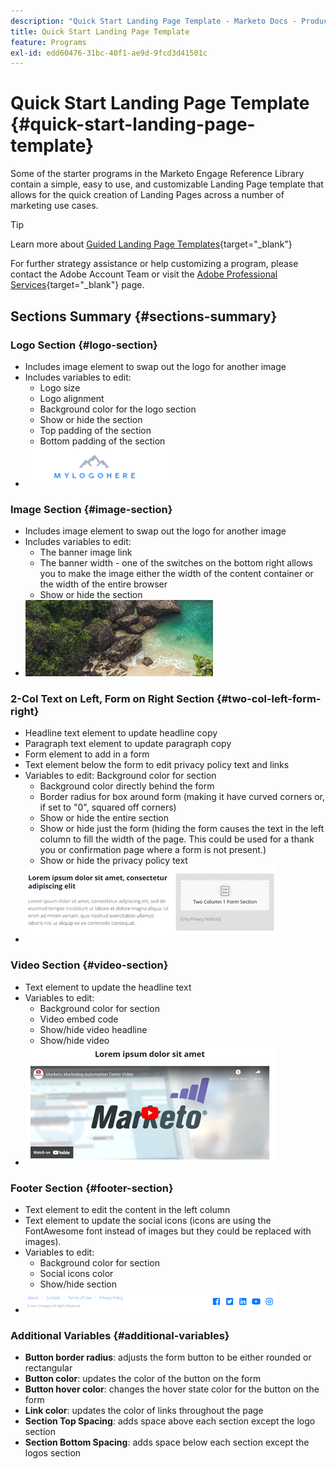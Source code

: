 ```yaml
---
description: "Quick Start Landing Page Template - Marketo Docs - Product Documentation"
title: Quick Start Landing Page Template
feature: Programs
exl-id: edd60476-31bc-40f1-ae9d-9fcd3d41501c
---
```

# Quick Start Landing Page Template {#quick-start-landing-page-template}

Some of the starter programs in the Marketo Engage Reference Library contain a simple, easy to use, and customizable Landing Page template that allows for the quick creation of Landing Pages across a number of marketing use cases.

>[!TIP]
>
>Learn more about [Guided Landing Page Templates](/help/marketo/product-docs/demand-generation/landing-pages/landing-page-templates/create-a-guided-landing-page-template.md){target="_blank"}

For further strategy assistance or help customizing a program, please contact the Adobe Account Team or visit the [Adobe Professional Services](https://business.adobe.com/customers/consulting-services/main.html){target="_blank"} page.

## Sections Summary {#sections-summary}

### Logo Section {#logo-section}

* Includes image element to swap out the logo for another image
* Includes variables to edit:
  * Logo size
  * Logo alignment
  * Background color for the logo section
  * Show or hide the section
  * Top padding of the section
  * Bottom padding of the section
* ![](assets/quick-start-landing-page-template-1.png)

### Image Section {#image-section}

* Includes image element to swap out the logo for another image
* Includes variables to edit:
  * The banner image link
  * The banner width - one of the switches on the bottom right allows you to make the image either the width of the content container or the width of the entire browser
  * Show or hide the section
* ![](assets/quick-start-landing-page-template-2.png)

### 2-Col Text on Left, Form on Right Section {#two-col-left-form-right}

* Headline text element to update headline copy
* Paragraph text element to update paragraph copy
* Form element to add in a form
* Text element below the form to edit privacy policy text and links
* Variables to edit:
   Background color for section
  * Background color directly behind the form
  * Border radius for box around form (making it have curved corners or, if set to "0", squared off corners)
  * Show or hide the entire section
  * Show or hide just the form (hiding the form causes the text in the left column to fill the width of the page. This could be used for a thank you or confirmation page where a form is not present.)
  * Show or hide the privacy policy text
* ![](assets/quick-start-landing-page-template-3.png)

### Video Section {#video-section}

* Text element to update the headline text
* Variables to edit:
  * Background color for section
  * Video embed code
  * Show/hide video headline
  * Show/hide video
* ![](assets/quick-start-landing-page-template-4.png)

### Footer Section {#footer-section}

* Text element to edit the content in the left column
* Text element to update the social icons (icons are using the FontAwesome font instead of images but they could be replaced with images).
* Variables to edit:
  * Background color for section
  * Social icons color
  * Show/hide section
* ![](assets/quick-start-landing-page-template-5.png)

### Additional Variables {#additional-variables}

* **Button border radius**: adjusts the form button to be either rounded or rectangular
* **Button color**: updates the color of the button on the form
* **Button hover color**: changes the hover state color for the button on the form
* **Link color**: updates the color of links throughout the page
* **Section Top Spacing**: adds space above each section except the logo section
* **Section Bottom Spacing**: adds space below each section except the logos section
